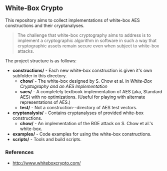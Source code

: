 White-Box Crypto
----------------

This repository aims to collect implementations of white-box AES constructions and their cryptanalyses.

> The challenge that white-box cryptography aims to address is to implement a cryptographic algorithm in software in
> such a way that cryptographic assets remain secure even when subject to white-box attacks.

The project structure is as follows:

- **constructions/** - Each new white-box construction is given it's own subfolder in this directory.
  - **chow/** - The white-box designed by S. Chow et al. in *White-Box Cryptography and an AES Implementation*
  - **saes/** - A completely textbook implementation of AES (aka, Standard AES) with no optimizations.  (Useful for
    playing with alternate representations of AES.)
  - **test/** - Not a construction--directory of AES test vectors.
- **cryptanalysis/** - Contains cryptanalyses of provided white-box constructions.
  - **chow/** - An implementation of the BGE attack on S. Chow et al.'s white-box.
- **examples/** - Code examples for using the white-box constructions.
- **scripts/** - Tools and build scripts.


### References

- http://www.whiteboxcrypto.com/
